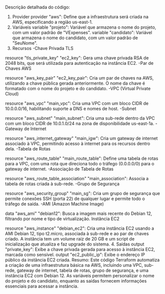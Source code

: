 Descrição detalhada do código:

1. Provider
provider "aws": Define que a infraestrutura será criada na AWS, especificando a região us-east-1.
2. Variáveis
variable "projeto": Variável que armazena o nome do projeto, com um valor padrão de "VExpenses".
variable "candidato": Variável que armazena o nome do candidato, com um valor padrão de "SeuNome".
3. Recursos
-Chave Privada TLS

resource "tls_private_key" "ec2_key": Gera uma chave privada RSA de 2048 bits, que será utilizada para autenticação na instância EC2.
-Par de Chaves AWS

resource "aws_key_pair" "ec2_key_pair": Cria um par de chaves na AWS, utilizando a chave pública gerada anteriormente. O nome da chave é formatado com o nome do projeto e do candidato.
-VPC (Virtual Private Cloud)

resource "aws_vpc" "main_vpc": Cria uma VPC com um bloco CIDR de 10.0.0.0/16, habilitando suporte a DNS e nomes de host.
-Subnet

resource "aws_subnet" "main_subnet": Cria uma sub-rede dentro da VPC com um bloco CIDR de 10.0.1.0/24 na zona de disponibilidade us-east-1a.
-Gateway de Internet

resource "aws_internet_gateway" "main_igw": Cria um gateway de internet associado à VPC, permitindo acesso à internet para os recursos dentro dela.
-Tabela de Rotas

resource "aws_route_table" "main_route_table": Define uma tabela de rotas para a VPC, com uma rota que direciona todo o tráfego (0.0.0.0/0) para o gateway de internet.
-Associação de Tabela de Rotas

resource "aws_route_table_association" "main_association": Associa a tabela de rotas criada à sub-rede.
-Grupo de Segurança

resource "aws_security_group" "main_sg": Cria um grupo de segurança que permite conexões SSH (porta 22) de qualquer lugar e permite todo o tráfego de saída.
-AMI (Amazon Machine Image)

data "aws_ami" "debian12": Busca a imagem mais recente do Debian 12, filtrando por nome e tipo de virtualização.
Instância EC2

resource "aws_instance" "debian_ec2": Cria uma instância EC2 usando a AMI Debian 12, tipo t2.micro, associada à sub-rede e ao par de chaves criado. A instância tem um volume raiz de 20 GB e um script de inicialização que atualiza e faz upgrade do sistema.
4. Saídas
output "private_key": Exibe a chave privada gerada para acesso à instância EC2, marcada como sensível.
output "ec2_public_ip": Exibe o endereço IP público da instância EC2 criada.
Resumo:
Este código Terraform automatiza a criação de uma infraestrutura básica na AWS, incluindo uma VPC, sub-rede, gateway de internet, tabela de rotas, grupo de segurança, e uma instância EC2 com Debian 12. As variáveis permitem personalizar o nome do projeto e do candidato, enquanto as saídas fornecem informações essenciais para acessar a instância.






